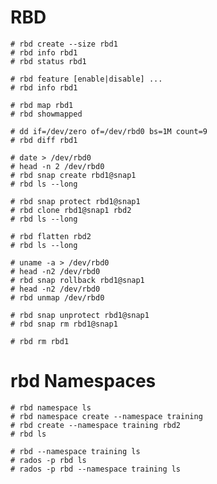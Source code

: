 # RBD

```
# rbd create --size rbd1
# rbd info rbd1
# rbd status rbd1
```


```
# rbd feature [enable|disable] ...
# rbd info rbd1
```


```
# rbd map rbd1
# rbd showmapped
```


```
# dd if=/dev/zero of=/dev/rbd0 bs=1M count=9
# rbd diff rbd1
```


```
# date > /dev/rbd0
# head -n 2 /dev/rbd0
# rbd snap create rbd1@snap1
# rbd ls --long
```


```
# rbd snap protect rbd1@snap1
# rbd clone rbd1@snap1 rbd2
# rbd ls --long
```


```
# rbd flatten rbd2
# rbd ls --long
```


```
# uname -a > /dev/rbd0
# head -n2 /dev/rbd0
# rbd snap rollback rbd1@snap1
# head -n2 /dev/rbd0
# rbd unmap /dev/rbd0
```


```
# rbd snap unprotect rbd1@snap1
# rbd snap rm rbd1@snap1
```


```
# rbd rm rbd1
```


# rbd Namespaces

```
# rbd namespace ls
# rbd namespace create --namespace training
# rbd create --namespace training rbd2
# rbd ls
```


```
# rbd --namespace training ls
# rados -p rbd ls
# rados -p rbd --namespace training ls
```